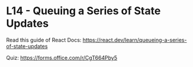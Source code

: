 # L14 - Queuing a Series of State Updates

Read this guide of React Docs: https://react.dev/learn/queueing-a-series-of-state-updates

Quiz: https://forms.office.com/r/CgT664Pby5
